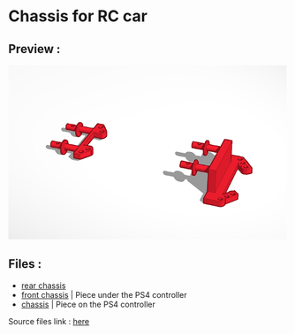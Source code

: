 # Chassis for RC car 

## Preview : 

![preview](preview.png)

## Files :


- [rear chassis](rear-chassis.stl)
- [front chassis](front-chassis.stl) | Piece under the PS4 controller 
- [chassis](chassis.stl) | Piece on the PS4 controller 

Source files link : [here](https://www.tinkercad.com/things/5LRO654cBSM-chassis/edit?sharecode=liatkiAyNSKI2Yt3BbVL1W91XSXWHnI_ejhLj8pTxhA)

